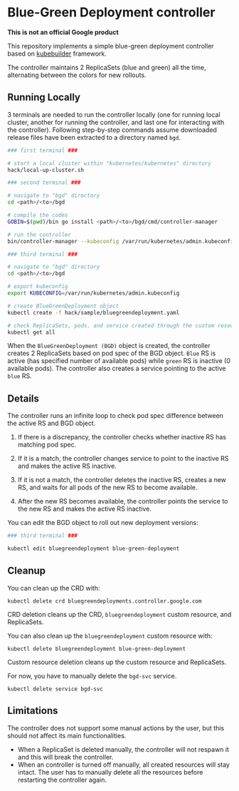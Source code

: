 # Blue-Green Deployment controller

**This is not an official Google product**

This repository implements a simple blue-green deployment controller based on [kubebuilder](https://github.com/kubernetes-sigs/kubebuilder) framework.

The controller maintains 2 ReplicaSets (blue and green) all the time, alternating between the colors for new rollouts.

## Running Locally

3 terminals are needed to run the controller locally (one for running local cluster, another for running the controller, and last one for interacting with the controller).
Following step-by-step commands assume downloaded release files have been extracted to a directory named `bgd`. 

```sh
### first terminal ###

# start a local cluster within "kubernetes/kubernetes" directory
hack/local-up-cluster.sh

### second terminal ###

# navigate to "bgd" directory
cd <path>/<to>/bgd

# compile the codes
GOBIN=$(pwd)/bin go install <path>/<to>/bgd/cmd/controller-manager

# run the controller
bin/controller-manager --kubeconfig /var/run/kubernetes/admin.kubeconfig

### third terminal ###

# navigate to "bgd" directory
cd <path>/<to>/bgd

# export kubeconfig
export KUBECONFIG=/var/run/kubernetes/admin.kubeconfig

# create BlueGreenDeployment object
kubectl create -f hack/sample/bluegreendeployment.yaml 

# check ReplicaSets, pods, and service created through the custom resource
kubectl get all
```

When the `BlueGreenDeployment (BGD)` object is created, the controller creates 2 ReplicaSets based on pod spec of the BGD object. `Blue` RS is active (has specified number of available pods) while `green` RS is inactive (0 available pods). The controller also creates a service pointing to the active `blue` RS.

## Details

The controller runs an infinite loop to check pod spec difference between the active RS and BGD object.

1. If there is a discrepancy, the controller checks whether inactive RS has matching pod spec.

2. If it is a match, the controller changes service to point to the inactive RS and makes the active RS inactive.

3. If it is not a match, the controller deletes the inactive RS, creates a new RS, and waits for all pods of the new RS to become available.

4. After the new RS becomes available, the controller points the service to the new RS and makes the active RS inactive.

You can edit the BGD object to roll out new deployment versions:

```sh
### third terminal ###

kubectl edit bluegreendeployment blue-green-deployment
```

## Cleanup

You can clean up the CRD with:

    kubectl delete crd bluegreendeployments.controller.google.com

CRD deletion cleans up the CRD, `bluegreendeployment` custom resource, and ReplicaSets.

You can also clean up the `bluegreendeployment` custom resource with:

    kubectl delete bluegreendeployment blue-green-deployment

Custom resource deletion cleans up the custom resource and ReplicaSets.

For now, you have to manually delete the `bgd-svc` service.

    kubectl delete service bgd-svc

## Limitations

The controller does not support some manual actions by the user, but this should not affect its main functionalities.
* When a ReplicaSet is deleted manually, the controller will not respawn it and this will break the controller.
* When an controller is turned off manually, all created resources will stay intact. The user has to manually delete all the resources before restarting the controller again.
